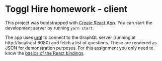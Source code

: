 # Toggl Hire homework - client

This project was bootstrapped with [Create React App](https://github.com/facebook/create-react-app). You can start the development server by running `yarn start`.

The app uses [urql](https://formidable.com/open-source/urql/) to connect to the GraphQL server (running at http://localhost:8080) and fetch a list of questions. These are rendered as JSON for demonstration purposes. For this assignment you only need to know the [basics of the React bindings](https://formidable.com/open-source/urql/docs/basics/react-preact/).

